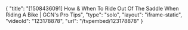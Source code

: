 {
    "title": "[1508436091] How & When To Ride Out Of The Saddle When Riding A Bike | GCN's Pro Tips",
    "type": "solo",
    "layout": "iframe-static",
    "videoId": "123178878",
    "url": "\/tvpembed\/123178878"
}